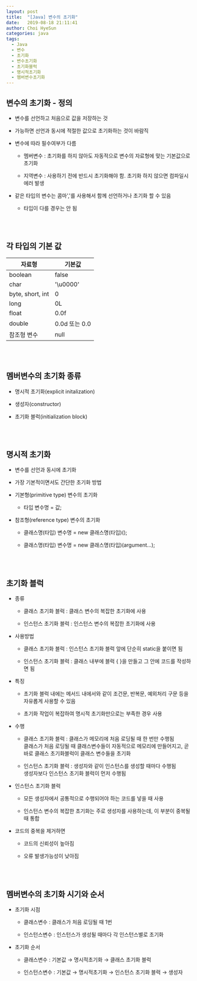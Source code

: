 ```yaml
---
layout: post
title:  "[Java] 변수의 초기화"
date:   2019-08-18 21:11:41
author: Choi HyeSun
categories: java
tags:
  - Java
  - 변수
  - 초기화
  - 변수초기화
  - 초기화블럭
  - 명시적초기화
  - 멤버변수초기화
---
```


## 변수의 초기화 - 정의

- 변수를 선언하고 처음으로 값을 저장하는 것

- 가능하면 선언과 동시에 적절한 값으로 초기화하는 것이 바람직

- 변수에 따라 필수여부가 다름

  - 멤버변수 : 초기화를 하지 않아도 자동적으로 변수의 자료형에 맞는 기본값으로 초기화

  - 지역변수 : 사용하기 전에 반드시 초기화해야 함. 초기화 하지 않으면 컴파일시 에러 발생

- 같은 타입의 변수는 콤마','를 사용해서 함께 선언하거나 초기화 할 수 있음

  - 타입이 다를 경우는 안 됨

<br>
<br>

## 각 타입의 기본 값

|자료형|기본값|
|---|---|
|boolean|false|
|char|'\u0000'|
|byte, short, int|0|
|long|0L|
|float|0.0f|
|double|0.0d 또는 0.0|
|참조형 변수|null|

<br>
<br>

## 멤버변수의 초기화 종류

- 명시적 초기화(explicit initalization)

- 생성자(constructor)

- 초기화 블럭(initialization block)

<br>
<br>

## 명시적 초기화

- 변수를 선언과 동시에 초기화

- 가장 기본적이면서도 간단한 초기화 방법

- 기본형(primitive type) 변수의 초기화

  - 타입 변수명 = 값;

- 참조형(reference type) 변수의 초기화

  - 클래스명(타입) 변수명 = new 클래스명(타입)();

  - 클래스명(타입) 변수명 = new 클래스명(타입)(argument...);

<br>
<br>

## 초기화 블럭

- 종류

  - 클래스 초기화 블럭 : 클래스 변수의 복잡한 초기화에 사용

  - 인스턴스 초기화 블럭 : 인스턴스 변수의 복잡한 초기화에 사용

- 사용방법

  - 클래스 초기화 블럭 : 인스턴스 초기화 블럭 앞에 단순히 static을 붙이면 됨

  - 인스턴스 초기화 블럭 : 클래스 내부에 블럭 { }을 만들고 그 안에 코드를 작성하면 됨

- 특징

  - 초기화 블럭 내에는 메서드 내에서와 같이 조건문, 반복문, 예외처리 구문 등을 자유롭게 사용할 수 있음

  - 초기화 작업이 복잡하여 명시적 초기화만으로는 부족한 경우 사용

- 수행

  - 클래스 초기화 블럭 : 클래스가 메모리에 처음 로딩될 때 한 번만 수행됨
  <br>클래스가 처음 로딩될 때 클래스변수들이 자동적으로 메모리에 만들어지고, 곧바로 클래스 초기화블럭이 클래스 변수들을 초기화

  - 인스턴스 초기화 블럭 : 생성자와 같이 인스턴스를 생성할 때마다 수행됨
  <br>생성자보다 인스턴스 초기화 블럭이 먼저 수행됨

- 인스턴스 초기화 블럭

  - 모든 생성자에서 공통적으로 수행되어야 하는 코드를 넣을 때 사용

  - 인스턴스 변수의 복잡한 초기화는 주로 생성자를 사용하는데, 이 부분이 중복될 때 통합

- 코드의 중복을 제거하면

  - 코드의 신뢰성이 높아짐

  - 오류 발생가능성이 낮아짐 
  
<br>
<br>

## 멤버변수의 초기화 시기와 순서

- 초기화 시점

  - 클래스변수 : 클래스가 처음 로딩될 때 1번

  - 인스턴스변수 : 인스턴스가 생성될 때마다 각 인스턴스별로 초기화

- 초기화 순서

  - 클래스변수 : 기본값 → 명시적초기화 → 클래스 초기화 블럭

  - 인스턴스변수 : 기본값 → 명시적초기화 → 인스턴스 초기화 블럭 → 생성자
